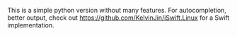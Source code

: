 This is a simple python version without many features. For autocompletion, better output, check out https://github.com/KelvinJin/iSwift.Linux for a Swift implementation.
